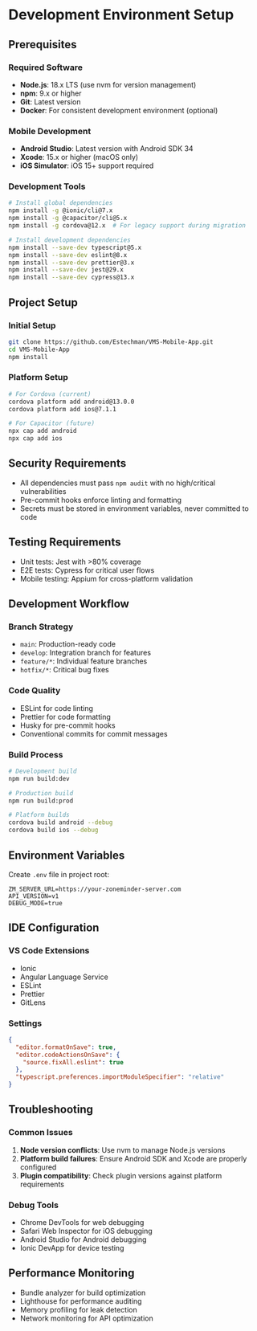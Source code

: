 # Development Environment Setup

## Prerequisites

### Required Software
- **Node.js**: 18.x LTS (use nvm for version management)
- **npm**: 9.x or higher
- **Git**: Latest version
- **Docker**: For consistent development environment (optional)

### Mobile Development
- **Android Studio**: Latest version with Android SDK 34
- **Xcode**: 15.x or higher (macOS only)
- **iOS Simulator**: iOS 15+ support required

### Development Tools
```bash
# Install global dependencies
npm install -g @ionic/cli@7.x
npm install -g @capacitor/cli@5.x
npm install -g cordova@12.x  # For legacy support during migration

# Install development dependencies
npm install --save-dev typescript@5.x
npm install --save-dev eslint@8.x
npm install --save-dev prettier@3.x
npm install --save-dev jest@29.x
npm install --save-dev cypress@13.x
```

## Project Setup

### Initial Setup
```bash
git clone https://github.com/Estechman/VMS-Mobile-App.git
cd VMS-Mobile-App
npm install
```

### Platform Setup
```bash
# For Cordova (current)
cordova platform add android@13.0.0
cordova platform add ios@7.1.1

# For Capacitor (future)
npx cap add android
npx cap add ios
```

## Security Requirements
- All dependencies must pass `npm audit` with no high/critical vulnerabilities
- Pre-commit hooks enforce linting and formatting
- Secrets must be stored in environment variables, never committed to code

## Testing Requirements
- Unit tests: Jest with >80% coverage
- E2E tests: Cypress for critical user flows
- Mobile testing: Appium for cross-platform validation

## Development Workflow

### Branch Strategy
- `main`: Production-ready code
- `develop`: Integration branch for features
- `feature/*`: Individual feature branches
- `hotfix/*`: Critical bug fixes

### Code Quality
- ESLint for code linting
- Prettier for code formatting
- Husky for pre-commit hooks
- Conventional commits for commit messages

### Build Process
```bash
# Development build
npm run build:dev

# Production build
npm run build:prod

# Platform builds
cordova build android --debug
cordova build ios --debug
```

## Environment Variables
Create `.env` file in project root:
```
ZM_SERVER_URL=https://your-zoneminder-server.com
API_VERSION=v1
DEBUG_MODE=true
```

## IDE Configuration

### VS Code Extensions
- Ionic
- Angular Language Service
- ESLint
- Prettier
- GitLens

### Settings
```json
{
  "editor.formatOnSave": true,
  "editor.codeActionsOnSave": {
    "source.fixAll.eslint": true
  },
  "typescript.preferences.importModuleSpecifier": "relative"
}
```

## Troubleshooting

### Common Issues
1. **Node version conflicts**: Use nvm to manage Node.js versions
2. **Platform build failures**: Ensure Android SDK and Xcode are properly configured
3. **Plugin compatibility**: Check plugin versions against platform requirements

### Debug Tools
- Chrome DevTools for web debugging
- Safari Web Inspector for iOS debugging
- Android Studio for Android debugging
- Ionic DevApp for device testing

## Performance Monitoring
- Bundle analyzer for build optimization
- Lighthouse for performance auditing
- Memory profiling for leak detection
- Network monitoring for API optimization
